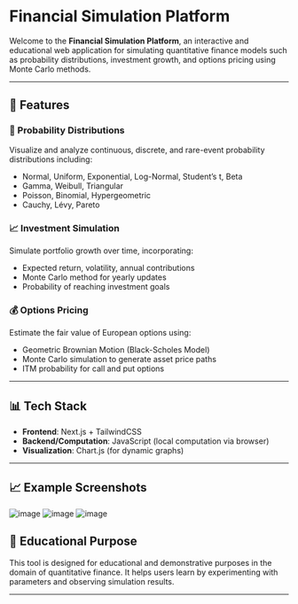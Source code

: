 # Financial Simulation Platform

Welcome to the **Financial Simulation Platform**, an interactive and educational web application for simulating quantitative finance models such as probability distributions, investment growth, and options pricing using Monte Carlo methods.

---

## 🚀 Features

### 🔢 Probability Distributions
Visualize and analyze continuous, discrete, and rare-event probability distributions including:
- Normal, Uniform, Exponential, Log-Normal, Student’s t, Beta
- Gamma, Weibull, Triangular
- Poisson, Binomial, Hypergeometric
- Cauchy, Lévy, Pareto

### 📈 Investment Simulation
Simulate portfolio growth over time, incorporating:
- Expected return, volatility, annual contributions
- Monte Carlo method for yearly updates
- Probability of reaching investment goals

### 💰 Options Pricing
Estimate the fair value of European options using:
- Geometric Brownian Motion (Black-Scholes Model)
- Monte Carlo simulation to generate asset price paths
- ITM probability for call and put options

---

## 📊 Tech Stack
- **Frontend**: Next.js + TailwindCSS
- **Backend/Computation**: JavaScript (local computation via browser)
- **Visualization**: Chart.js (for dynamic graphs)

---

## 📈 Example Screenshots

![image](https://github.com/user-attachments/assets/3f8e53e7-77b5-4c4c-ae5e-4df7badc85d9)
![image](https://github.com/user-attachments/assets/6d96b679-713e-47a3-ba16-e23ec136de0c)
![image](https://github.com/user-attachments/assets/97fd462b-3828-4151-a210-615e04cc6dd5)


## 📘 Educational Purpose
This tool is designed for educational and demonstrative purposes in the domain of quantitative finance. It helps users learn by experimenting with parameters and observing simulation results.

---
